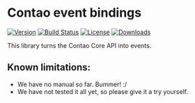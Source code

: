 Contao event bindings
=====================
[![Version](http://img.shields.io/packagist/v/contao-community-alliance/events-contao-bindings.svg?style=flat-square)](https://packagist.org/packages/contao-community-alliance/events-contao-bindings)
[![Build Status](https://github.com/contao-community-alliance/events-contao-bindings/actions/workflows/diagnostics.yml/badge.svg)](https://github.com/contao-community-alliance/events-contao-bindings/actions)
[![License](http://img.shields.io/packagist/l/contao-community-alliance/events-contao-bindings.svg?style=flat-square)](http://spdx.org/licenses/LGPL-3.0+)
[![Downloads](http://img.shields.io/packagist/dt/contao-community-alliance/events-contao-bindings.svg?style=flat-square)](https://packagist.org/packages/contao-community-alliance/events-contao-bindings)


This library turns the Contao Core API into events.

Known limitations:
------------------

* We have no manual so far. Bummer! :/
* We have not tested it all yet, so please give it a try yourself.
